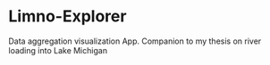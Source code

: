 # Limno-Explorer
Data aggregation visualization App. Companion to my thesis on river loading into Lake Michigan
